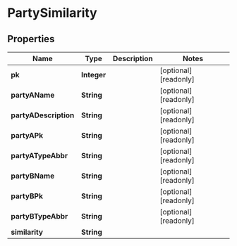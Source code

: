

# PartySimilarity

## Properties

Name | Type | Description | Notes
------------ | ------------- | ------------- | -------------
**pk** | **Integer** |  |  [optional] [readonly]
**partyAName** | **String** |  |  [optional] [readonly]
**partyADescription** | **String** |  |  [optional] [readonly]
**partyAPk** | **String** |  |  [optional] [readonly]
**partyATypeAbbr** | **String** |  |  [optional] [readonly]
**partyBName** | **String** |  |  [optional] [readonly]
**partyBPk** | **String** |  |  [optional] [readonly]
**partyBTypeAbbr** | **String** |  |  [optional] [readonly]
**similarity** | **String** |  | 



